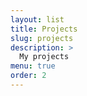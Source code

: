 ```yaml
---
layout: list
title: Projects
slug: projects
description: >
  My projects
menu: true
order: 2
---
```

